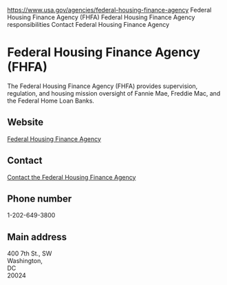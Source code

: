 

https://www.usa.gov/agencies/federal-housing-finance-agency
Federal Housing Finance Agency (FHFA)
Federal Housing Finance Agency responsibilities
Contact Federal Housing Finance Agency

Federal Housing Finance Agency  
(FHFA)  
=====================================

The Federal Housing Finance Agency (FHFA) provides supervision, regulation, and housing mission oversight of Fannie Mae, Freddie Mac, and the Federal Home Loan Banks.

Website
-------

[Federal Housing Finance Agency](https://www.fhfa.gov/)

Contact
-------

[Contact the Federal Housing Finance Agency](https://www.fhfa.gov/AboutUs/Contact)

Phone number
------------

1-202-649-3800

Main address
------------

400 7th St., SW  
Washington,  
DC  
20024
